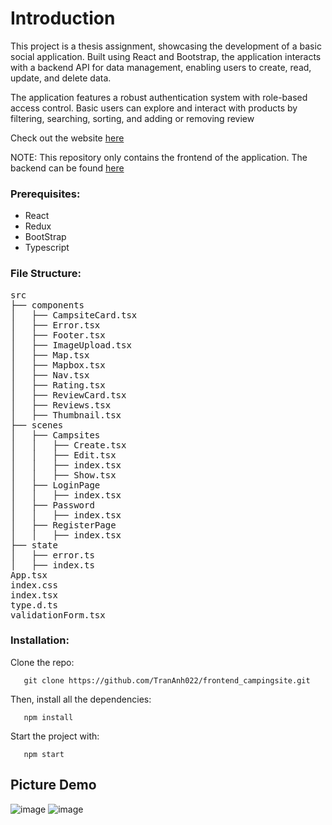 # Introduction

This project is a thesis assignment, showcasing the development of a basic social application. Built using React and Bootstrap, the application interacts with a backend API for data management, enabling users to create, read, update, and delete data.

The application features a robust authentication system with role-based access control. Basic users can explore and interact with products by filtering, searching, sorting, and adding or removing review

Check out the website [here](https://campingsite.netlify.app/)

NOTE: This repository only contains the frontend of the application. The backend can be found [here](https://github.com/TranAnh022/backend_campsite)

### Prerequisites:
- React
- Redux
- BootStrap
- Typescript

### File Structure:
<pre>
src
├── components
│   ├── CampsiteCard.tsx
│   ├── Error.tsx
│   ├── Footer.tsx
│   ├── ImageUpload.tsx
│   ├── Map.tsx
│   ├── Mapbox.tsx
│   ├── Nav.tsx
│   ├── Rating.tsx
│   ├── ReviewCard.tsx
│   ├── Reviews.tsx
│   ├── Thumbnail.tsx
├── scenes
│   ├── Campsites
│   │   ├── Create.tsx
│   │   ├── Edit.tsx
│   │   ├── index.tsx
│   │   ├── Show.tsx
│   ├── LoginPage
│   │   ├── index.tsx
│   ├── Password
│   │   ├── index.tsx
│   ├── RegisterPage
│   │   ├── index.tsx
├── state
│   ├── error.ts
│   ├── index.ts
App.tsx
index.css
index.tsx
type.d.ts
validationForm.tsx
</pre>

### Installation:
   Clone the repo:
```
   git clone https://github.com/TranAnh022/frontend_campingsite.git
```
   Then, install all the dependencies:
```
   npm install
```
   Start the project with:
```
   npm start
```


## Picture Demo

![image](https://github.com/TranAnh022/frontend_campingsite/assets/63698770/540e7d3a-bba7-4247-b889-a95aa6e6c1d6)
![image](https://github.com/TranAnh022/frontend_campingsite/assets/63698770/3748b103-dd56-4fc2-a563-3125942d21e6)

